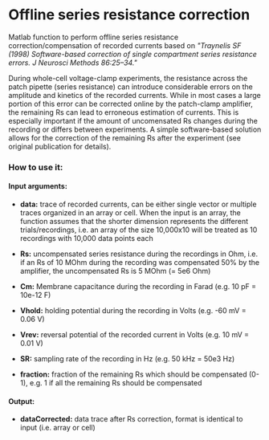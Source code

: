 # Offline series resistance correction
Matlab function to perform offline series resistance correction/compensation of recorded currents based on *"Traynelis SF (1998) Software-based correction of single compartment series resistance errors. J Neurosci Methods 86:25–34."*

During whole-cell voltage-clamp experiments, the resistance across the patch pipette (series resistance) can introduce considerable errors on the amplitude and kinetics of the recorded currents. While in most cases a large portion of this error can be corrected online by the patch-clamp amplifier, the remaining Rs can lead to erroneous estimation of currents. This is especially important if the amount of uncomensated Rs changes during the recording or differs between experiments. A simple software-based solution allows for the correction of the remaining Rs after the experiment (see original publication for details).

### How to use it:

#### Input arguments:

- **data:** trace of recorded currents, can be either single vector or multiple traces organized in an array or cell. When the input is an array, the function assumes that the shorter dimension represents the different trials/recordings, i.e. an array of the size 10,000x10 will be treated as 10 recordings with 10,000 data points each

- **Rs:** uncompensated series resistance during the recordings in Ohm, i.e. if an Rs of 10 MOhm during the recording was compensated 50% by the amplifier, the uncompensated Rs is 5 MOhm (= 5e6 Ohm)
- **Cm:** Membrane capacitance during the recording in Farad (e.g. 10 pF = 10e-12 F)
- **Vhold:** holding potential during the recording in Volts (e.g. -60 mV = 0.06 V)
- **Vrev:** reversal potential of the recorded current in Volts (e.g. 10 mV = 0.01 V)
- **SR:** sampling rate of the recording in Hz (e.g. 50 kHz = 50e3 Hz)
- **fraction:** fraction of the remaining Rs which should be compensated (0-1), e.g. 1 if all the remaining Rs should be compensated

#### Output:
- **dataCorrected:** data trace after Rs correction, format is identical to input (i.e. array or cell)
